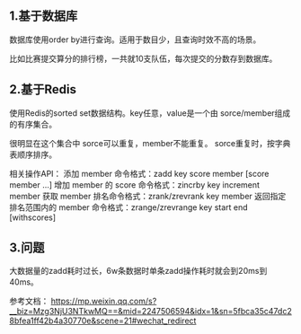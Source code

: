 

## 1.基于数据库

 数据库使用order by进行查询。适用于数目少，且查询时效不高的场景。
 
 比如比赛提交算分的排行榜，一共就10支队伍，每次提交的分数存到数据库。
 

## 2.基于Redis
使用Redis的sorted set数据结构。key任意，value是一个由 sorce/member组成的有序集合。 

很明显在这个集合中 sorce可以重复，member不能重复。 sorce重复时，按字典表顺序排序。

相关操作API：
添加 member 命令格式：zadd key score member [score member ...]
增加 member 的 score 命令格式：zincrby key increment member
获取 member 排名命令格式：zrank/zrevrank key member
返回指定排名范围内的 member 命令格式：zrange/zrevrange key start end [withscores]


## 3.问题
大数据量的zadd耗时过长，6w条数据时单条zadd操作耗时就会到20ms到40ms。




参考文档：
https://mp.weixin.qq.com/s?__biz=Mzg3NjU3NTkwMQ==&mid=2247506594&idx=1&sn=5fbca35c47dc28bfea1ff42b4a30770e&scene=21#wechat_redirect